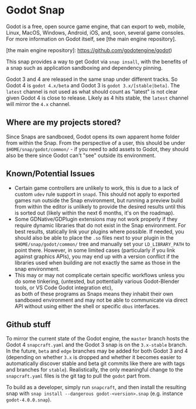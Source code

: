 Godot Snap
==========

Godot is a free, open source game engine, that can export to web, mobile, 
Linux, MacOS, Windows, Android, iOS, and, soon, several game consoles.
For more information on Godot itself, see [the main engine repository].

[the main engine repository]: https://github.com/godotengine/godot)

This snap provides a way to get Godot via `snap insall`, with the benefits
of a snap such as application sandboxing and dependency pinning. 

<!-- Uncomment below when before we officially publish to snapcraft -->
<!--To get as a user, please use `snap install godot 4.x/beta` (or `snap install godot 3.x/stable`.-->

Godot 3 and 4 are released in the same snap under different tracks. So Godot 4 is `godot 4.x/beta`
and Godot 3 is `godot 3.x/[stable|beta]`. The `latest` channel is not used as what should count as "latest"
is not clear given Godot 4 is close to release. Likely as 4 hits stable, the `latest` channel will mirror the `4.x`
channel.

## Where are my projects stored?

Since Snaps are sandboxed, Godot opens its own apparent home folder from within the Snap. 
From the perspective of a user, this should be under `$HOME/snap/godot/common/` - 
if you need to add assets to Godot, they should also be there since 
Godot can't "see" outside its environment. 

## Known/Potential Issues

- Certain game controllers are unlikely to work, this is due to a lack of custom `udev` rule support in `snapd`. 
This should not apply to exported games run outside the Snap environment, but running a preview
build from within the editor is unlikely to provide the desired results until this is sorted
out (likely within the next 6 months, it's on the roadmap).
- Some GDNative/GDPlugin extensions may not work properly if they require dynamic libraries 
that do not exist in the Snap environment. For best results, statically link your plugins where possible.
If needed, you should also be able to place the `.so` files next to your 
plugin in the `$HOME/snap/godot/common/` tree and manually set your `LD_LIBRARY_PATH` to point there.
However, in some limited cases (particularly if you link against graphics APIs), you may end up with
a version conflict if the libraries used when building are not exactly the same as those 
in the snap environment.
- This may or may not complicate certain specific workflows unless you do some tinkering, 
(untested, but pottentially various Godot-Blender tools, or VS Code Godot integration etc),  
as both of these programs as Snaps means they inhabit their own sandboxed environment and may not
be able to communicate via direct API without using either the shell or specific `dbus` interfaces.

## Github stuff

To mirror the current state of the Godot engine, the `master` branch hosts the Godot 4 `snapcraft.yaml` 
and the Godot 3 snap is on the `3.x-stable` branch. In the future, `beta` and `edge` branches 
may be added for both Godot 3 and 4 (depending on whether `3.x` is dropped and whether 
it becomes easier to automatically discover stable and beta git commits like there are 
with tags and branches for `stable`). Realistically, the only meaningful change to the `snapcraft.yaml` files
is the git tag to pull the `godot` part from.

To build as a developer, simply run `snapcraft`, and then install the 
resulting snap with `snap install --dangerous godot-<version>.snap` 
(e.g. instance `godot-4.0.0.snap`).